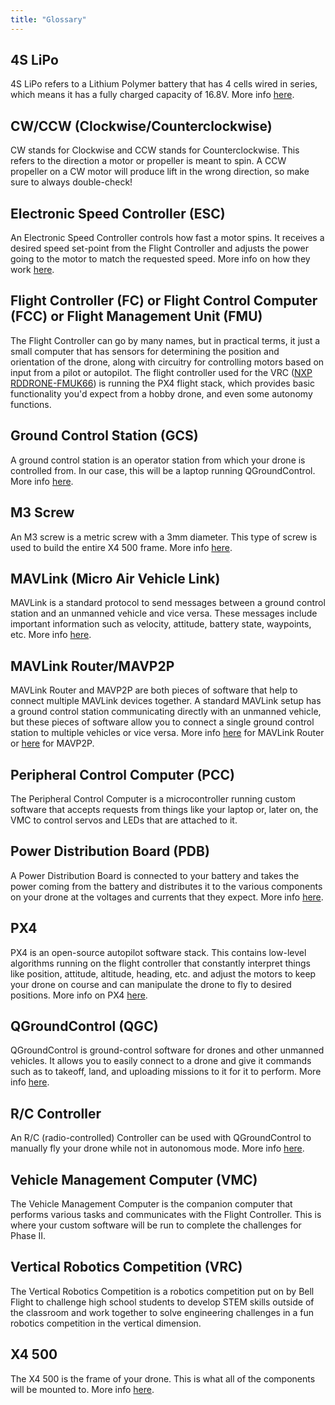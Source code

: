 ```yaml
---
title: "Glossary"
---
```


## 4S LiPo

4S LiPo refers to a Lithium Polymer battery that has 4 cells wired in series,
which means it has a fully charged capacity of 16.8V.
More info [here](https://rogershobbycenter.com/lipoguide).

## CW/CCW (Clockwise/Counterclockwise)

CW stands for Clockwise and CCW stands for Counterclockwise.
This refers to the direction a motor or propeller is meant to spin.
A CCW propeller on a CW motor will produce lift in the wrong direction,
so make sure to always double-check!

## Electronic Speed Controller (ESC)

An Electronic Speed Controller controls how fast a motor spins.
It receives a desired speed set-point from the Flight Controller and
adjusts the power going to the motor to match the requested speed.
More info on how they work [here](https://howtomechatronics.com/how-it-works/how-brushless-motor-and-esc-work/).

## Flight Controller (FC) or Flight Control Computer (FCC) or Flight Management Unit (FMU)

The Flight Controller can go by many names, but in practical terms, it just a
small computer that has sensors for determining the position and orientation of
the drone, along with circuitry for controlling motors based on input from a pilot
or autopilot. The flight controller used for the VRC
([NXP RDDRONE-FMUK66](https://www.nxp.com/design/designs/px4-robotic-drone-flight-management-unit-fmu-rddrone-fmuk66:RDDRONE-FMUK66))
is running the PX4 flight stack, which provides basic functionality you'd expect
from a hobby drone, and even some autonomy functions.

## Ground Control Station (GCS)

A ground control station is an operator station from which your drone
is controlled from. In our case, this will be a laptop running QGroundControl.
More info [here](https://en.wikipedia.org/wiki/UAV_ground_control_station).

## M3 Screw

An M3 screw is a metric screw with a 3mm diameter.
This type of screw is used to build the entire X4 500 frame.
More info [here](https://www.fastenermart.com/understanding-metric-fasteners.html).

## MAVLink (Micro Air Vehicle Link)

MAVLink is a standard protocol to send messages between a ground control station
and an unmanned vehicle and vice versa. These messages include important information
such as velocity, attitude, battery state, waypoints, etc.
More info [here](https://en.wikipedia.org/wiki/MAVLink).

## MAVLink Router/MAVP2P

MAVLink Router and MAVP2P are both pieces of software that help to connect multiple
MAVLink devices together. A standard MAVLink setup has a ground control station
communicating directly with an unmanned vehicle, but these pieces of software allow
you to connect a single ground control station to multiple vehicles or vice versa.
More info [here](https://github.com/mavlink-router/mavlink-router) for MAVLink Router
or [here](https://github.com/aler9/mavp2p) for MAVP2P.

## Peripheral Control Computer (PCC)

The Peripheral Control Computer is a microcontroller running custom software that
accepts requests from things like your laptop or, later on, the VMC to control
servos and LEDs that are attached to it.

## Power Distribution Board (PDB)

A Power Distribution Board is connected to your battery and takes the power coming
from the battery and distributes it to the various components on your drone at the
voltages and currents that they expect.
More info [here](https://dronenodes.com/pdb-power-distribution-board/).

## PX4

PX4 is an open-source autopilot software stack. This contains low-level algorithms
running on the flight controller that constantly interpret things like position,
attitude, altitude, heading, etc. and adjust the motors to keep your drone on
course and can manipulate the drone to fly to desired positions.
More info on PX4 [here](https://px4.io/).

## QGroundControl (QGC)

QGroundControl is ground-control software for drones and other unmanned vehicles.
It allows you to easily connect to a drone and give it commands such as to takeoff,
land, and uploading missions to it for it to perform.
More info [here](http://qgroundcontrol.com/).

## R/C Controller

An R/C (radio-controlled) Controller can be used with QGroundControl to manually
fly your drone while not in autonomous mode.
More info [here](https://docs.qgroundcontrol.com/master/en/SetupView/Radio.html).

## Vehicle Management Computer (VMC)

The Vehicle Management Computer is the companion computer that performs various
tasks and communicates with the Flight Controller. This is where your custom software will be run to complete the challenges for Phase II.

## Vertical Robotics Competition (VRC)

The Vertical Robotics Competition is a robotics competition put on by Bell Flight
to challenge high school students to develop STEM skills outside of the classroom
and work together to solve engineering challenges in a fun robotics competition
in the vertical dimension.

## X4 500

The X4 500 is the frame of your drone. This is what all of the components will
be mounted to.
More info [here](https://www.amazon.com/dp/B087LT81C8/).
